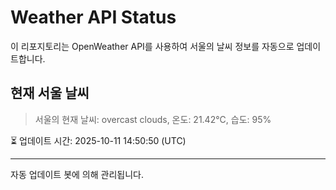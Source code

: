 
# Weather API Status

이 리포지토리는 OpenWeather API를 사용하여 서울의 날씨 정보를 자동으로 업데이트합니다.

## 현재 서울 날씨
> 서울의 현재 날씨: overcast clouds, 온도: 21.42°C, 습도: 95%

⏳ 업데이트 시간: 2025-10-11 14:50:50 (UTC)

---
자동 업데이트 봇에 의해 관리됩니다.
